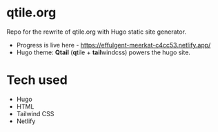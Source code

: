 # qtile.org
Repo for the rewrite of qtile.org with Hugo static site generator.
- Progress is live here - https://effulgent-meerkat-c4cc53.netlify.app/
- Hugo theme: **Qtail** (**q**tile + **tail**windcss) powers the hugo site.


# Tech used
- Hugo
- HTML
- Tailwind CSS
- Netlify
